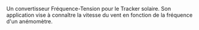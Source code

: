 Un convertisseur Fréquence-Tension pour le Tracker solaire.
Son application vise à connaître la vitesse du vent en fonction de la fréquence d'un anémomètre.

<!-- AUTEUR : Nicolas LE GUERROUE -->
<!-- DATE : 17/02/2024 -->